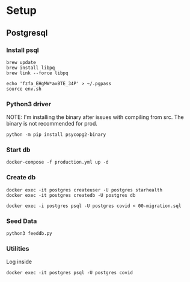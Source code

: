 # Setup

## Postgresql

### Install psql 
```
brew update
brew install libpq
brew link --force libpq 

echo 'fzfa_EHgMW*axBTE_34P' > ~/.pgpass
source env.sh
```

### Python3 driver
NOTE: I'm installing the binary after issues with compiling from src.
The binary is not recommended for prod.
```
python -m pip install psycopg2-binary
```

### Start db
```
docker-compose -f production.yml up -d
```

### Create db
```
docker exec -it postgres createuser -U postgres starhealth 
docker exec -it postgres createdb -U postgres db

docker exec -i postgres psql -U postgres covid < 00-migration.sql
```

### Seed Data
```
python3 feeddb.py
```

### Utilities
Log inside
```
docker exec -it postgres psql -U postgres covid

````